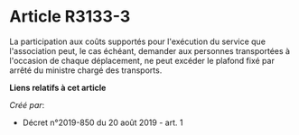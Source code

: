 # Article R3133-3

La participation aux coûts supportés pour l'exécution du service que l'association peut, le cas échéant, demander aux
personnes transportées à l'occasion de chaque déplacement, ne peut excéder le plafond fixé par arrêté du ministre chargé des
transports.

**Liens relatifs à cet article**

_Créé par_:

  - Décret n°2019-850 du 20 août 2019 - art. 1
